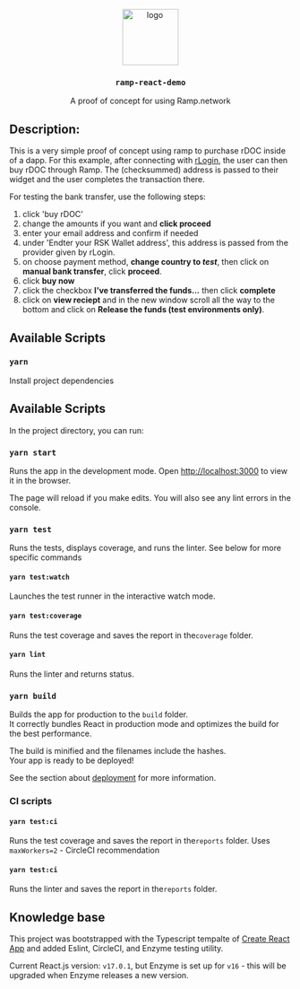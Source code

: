 <p align="middle">
  <img src="https://www.rifos.org/assets/img/logo.svg" alt="logo" height="100" >
</p>
<h3 align="middle"><code>ramp-react-demo</code></h3>
<p align="middle">
  A proof of concept for using Ramp.network
</p>

## Description:

This is a very simple proof of concept using ramp to purchase rDOC inside of a dapp. For this example, after connecting with [rLogin](https://github.com/rsksmart/rlogin), the user can then buy rDOC through Ramp. The (checksummed) address is passed to their widget and the user completes the transaction there.

For testing the bank transfer, use the following steps:

1. click 'buy rDOC'
2. change the amounts if you want and **click proceed**
3. enter your email address and confirm if needed
4. under 'Endter your RSK Wallet address', this address is passed from the provider given by rLogin.
5. on choose payment method, **change country to *test***, then click on **manual bank transfer**, click **proceed**.
6. click **buy now**
7. click the checkbox **I've transferred the funds...** then click **complete**
8. click on **view reciept** and in the new window scroll all the way to the bottom and click on **Release the funds (test environments only)**.


## Available Scripts

### `yarn`

Install project dependencies

## Available Scripts

In the project directory, you can run:

### `yarn start`

Runs the app in the development mode.
Open [http://localhost:3000](http://localhost:3000) to view it in the browser.

The page will reload if you make edits.
You will also see any lint errors in the console.

### `yarn test`

Runs the tests, displays coverage, and runs the linter. See below for more specific commands

#### `yarn test:watch`

Launches the test runner in the interactive watch mode.

#### `yarn test:coverage`

Runs the test coverage and saves the report in the`coverage` folder.

#### `yarn lint`

Runs the linter and returns status.

### `yarn build`

Builds the app for production to the `build` folder.\
It correctly bundles React in production mode and optimizes the build for the best performance.

The build is minified and the filenames include the hashes.\
Your app is ready to be deployed!

See the section about [deployment](https://facebook.github.io/create-react-app/docs/deployment) for more information.

### CI scripts

#### `yarn test:ci`

Runs the test coverage and saves the report in the`reports` folder. Uses `maxWorkers=2` - CircleCI recommendation

#### `yarn test:ci`

Runs the linter and saves the report in the`reports` folder.

## Knowledge base

This project was bootstrapped with the Typescript tempalte of [Create React App](https://github.com/facebook/create-react-app) and added Eslint, CircleCI, and Enzyme testing utility.

Current React.js version: `v17.0.1`, but Enzyme is set up for `v16` - this will be upgraded when Enzyme releases a new version.
